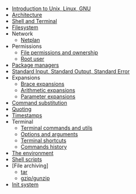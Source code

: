 - [Introduction to Unix, Linux, GNU](introduction.md)
- [Architecture](architecture.md)
- [Shell and Terminal](shell.md)
- [Filesystem](filesystem.md)
- Network
  - [Netplan](network/netplan/index.md)
- Permissions
  - [File permissions and ownership](permissions/file_permissions.md)
  - [Root user](permissions/root.md)
- [Package managers](package_managers.md)
- [Standard Input, Standard Output, Standard Error](streams.md)
- Expansions
  - [Brace expansions](expansions/brace.md)
  - [Arithmetic expansions](expansions/arithmetic.md)
  - [Parameter expansions](expansions/parameter.md)
- [Command substitution](command_substitution.md)
- [Quoting](quoting.md)
- [Timestamps](timestamps.md)
- Terminal
  - [Terminal commands and utils](terminal/commands/index.md)
  - [Options and arguments](terminal/options_and_arguments.md)
  - [Terminal shortcuts](terminal/shortcuts/index.md)
  - [Commands history](terminal/history.md)
- [The environment](environment/index.md)
- [Shell scripts](shell_scripts/index.md)
- [File archiving]
  - [tar](terminal/commands/tar.md)
  - [gzip/gunzip](terminal/commands/gzip.md)
- [Init system](init_system/index.md)
